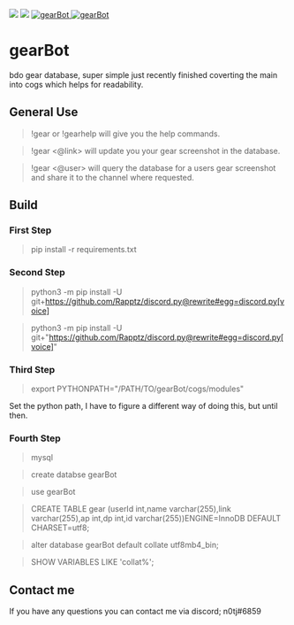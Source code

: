 <p>
<a href="https://github.com/n0tj/gearBot/pulse" alt="Activity">
        <img src="https://img.shields.io/github/commit-activity/w/n0tj/gearBot.svg" /></a>

<img src= https://img.shields.io/github/last-commit/n0tj/gearBot.svg />
<a href="https://discordbots.org/bot/344643767313235968" >
  <img src="https://discordbots.org/api/widget/servers/344643767313235968.svg" alt="gearBot" />
</a>
<a href="https://discordbots.org/bot/344643767313235968" >
  <img src="https://discordbots.org/api/widget/status/344643767313235968.svg" alt="gearBot" />
</a>
</p>

# gearBot
bdo gear database, super simple just recently finished coverting the main into cogs which helps for readability.


## General Use
>!gear or !gearhelp will give you the help commands.


>!gear <@link> will update you your gear screenshot in the database.
 

>!gear <@user> will query the database for a users gear screenshot and share it to the channel where requested.



## Build
### First Step
> pip install -r requirements.txt

### Second Step
> python3 -m pip install -U git+https://github.com/Rapptz/discord.py@rewrite#egg=discord.py[voice]


> python3 -m pip install -U git+"https://github.com/Rapptz/discord.py@rewrite#egg=discord.py[voice]"

### Third Step
> export PYTHONPATH="/PATH/TO/gearBot/cogs/modules"

Set the python path, I have to figure a different way of doing this, but until then.

### Fourth Step
> mysql

> create databse gearBot

> use gearBot

> CREATE TABLE gear (userId int,name varchar(255),link varchar(255),ap int,dp int,id varchar(255))ENGINE=InnoDB DEFAULT CHARSET=utf8;

> alter database gearBot default collate utf8mb4_bin;

> SHOW VARIABLES LIKE 'collat%'; 



## Contact me
If you have any questions you can contact me via discord; n0tj#6859 

